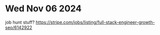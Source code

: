 # Wed Nov 06 2024

job hunt stuff?
https://stripe.com/jobs/listing/full-stack-engineer-growth-seo/6142922